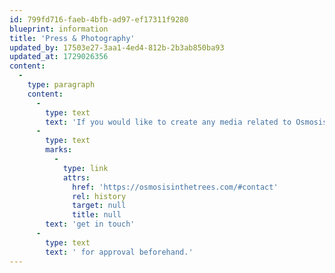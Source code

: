 ```yaml
---
id: 799fd716-faeb-4bfb-ad97-ef17311f9280
blueprint: information
title: 'Press & Photography'
updated_by: 17503e27-3aa1-4ed4-812b-2b3ab850ba93
updated_at: 1729026356
content:
  -
    type: paragraph
    content:
      -
        type: text
        text: 'If you would like to create any media related to Osmosis in the trees (photo series, written features, etc.), please '
      -
        type: text
        marks:
          -
            type: link
            attrs:
              href: 'https://osmosisinthetrees.com/#contact'
              rel: history
              target: null
              title: null
        text: 'get in touch'
      -
        type: text
        text: ' for approval beforehand.'
---
```

